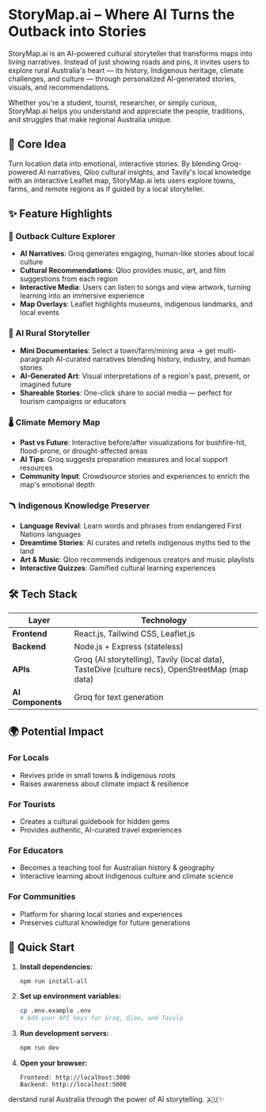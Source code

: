 # StoryMap.ai – Where AI Turns the Outback into Stories

StoryMap.ai is an AI-powered cultural storyteller that transforms maps into living narratives. Instead of just showing roads and pins, it invites users to explore rural Australia's heart — its history, Indigenous heritage, climate challenges, and culture — through personalized AI-generated stories, visuals, and recommendations.

Whether you're a student, tourist, researcher, or simply curious, StoryMap.ai helps you understand and appreciate the people, traditions, and struggles that make regional Australia unique.

## 🌟 Core Idea

Turn location data into emotional, interactive stories. By blending Groq-powered AI narratives, Qloo cultural insights, and Tavily's local knowledge with an interactive Leaflet map, StoryMap.ai lets users explore towns, farms, and remote regions as if guided by a local storyteller.

## ✨ Feature Highlights

### 🎨 Outback Culture Explorer
- **AI Narratives**: Groq generates engaging, human-like stories about local culture
- **Cultural Recommendations**: Qloo provides music, art, and film suggestions from each region
- **Interactive Media**: Users can listen to songs and view artwork, turning learning into an immersive experience
- **Map Overlays**: Leaflet highlights museums, indigenous landmarks, and local events

### 📖 AI Rural Storyteller
- **Mini Documentaries**: Select a town/farm/mining area → get multi-paragraph AI-curated narratives blending history, industry, and human stories
- **AI-Generated Art**: Visual interpretations of a region's past, present, or imagined future
- **Shareable Stories**: One-click share to social media — perfect for tourism campaigns or educators

### 🌡️ Climate Memory Map
- **Past vs Future**: Interactive before/after visualizations for bushfire-hit, flood-prone, or drought-affected areas
- **AI Tips**: Groq suggests preparation measures and local support resources
- **Community Input**: Crowdsource stories and experiences to enrich the map's emotional depth

### 🪃 Indigenous Knowledge Preserver
- **Language Revival**: Learn words and phrases from endangered First Nations languages
- **Dreamtime Stories**: AI curates and retells indigenous myths tied to the land
- **Art & Music**: Qloo recommends indigenous creators and music playlists
- **Interactive Quizzes**: Gamified cultural learning experiences


## 🛠️ Tech Stack

| Layer | Technology |
|-------|------------|
| **Frontend** | React.js, Tailwind CSS, Leaflet.js |
| **Backend** | Node.js + Express (stateless) |
| **APIs** | Groq (AI storytelling), Tavily (local data), TasteDive (culture recs), OpenStreetMap (map data) |
| **AI Components** | Groq for text generation |

## 🌍 Potential Impact

### For Locals
- Revives pride in small towns & indigenous roots
- Raises awareness about climate impact & resilience

### For Tourists
- Creates a cultural guidebook for hidden gems
- Provides authentic, AI-curated travel experiences

### For Educators
- Becomes a teaching tool for Australian history & geography
- Interactive learning about Indigenous culture and climate science

### For Communities
- Platform for sharing local stories and experiences
- Preserves cultural knowledge for future generations

## 🚀 Quick Start

1. **Install dependencies:**
   ```bash
   npm run install-all
   ```

2. **Set up environment variables:**
   ```bash
   cp .env.example .env
   # Add your API keys for Groq, Qloo, and Tavily
   ```

3. **Run development servers:**
   ```bash
   npm run dev
   ```

4. **Open your browser:**
   ```
   Frontend: http://localhost:3000
   Backend: http://localhost:5000
   ```
   

derstand rural Australia through the power of AI storytelling. 🇦🇺✨
